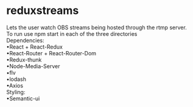 # reduxstreams
Lets the user watch OBS streams being hosted through the rtmp server.
\
To run use npm start in each of the three directories
\
Dependencies: \
•React + React-Redux \
•React-Router + React-Router-Dom \
•Redux-thunk \
•Node-Media-Server \
•flv \
•lodash \
•Axios
\
Styling:  \
•Semantic-ui 
